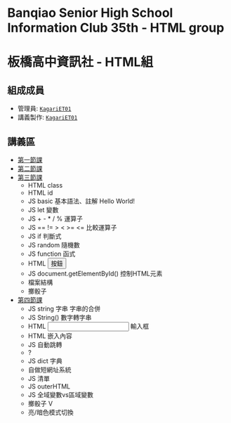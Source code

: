 # Banqiao Senior High School Information Club 35th - HTML group
# 板橋高中資訊社 - HTML組
## 組成成員
- 管理員: [`KagariET01`]
- 講義製作: [`KagariET01`]
## 講義區
- [第一節課](https://github.com/pcic35-html/class1)
- [第二節課](尚未完成)
- [第三節課](https://github.com/pcic35-html/class3)
  - HTML class
  - HTML id
  - JS basic 基本語法、註解 Hello World!
  - JS let 變數
  - JS + - * / % 運算子
  - JS == != > < >= <= 比較運算子
  - JS if 判斷式
  - JS random 隨機數
  - JS function 函式
  - HTML <button> 按鈕
  - JS document.getElementById() 控制HTML元素
  - 檔案結構
  - 擲骰子
- [第四節課](https://github.com/pcic35-html/class4)
  - JS string 字串 字串的合併
  - JS String() 數字轉字串
  - HTML <input> 輸入框
  - HTML 嵌入內容
  - JS 自動跳轉
  - ?
  - JS dict 字典
  - 自做短網址系統
  - JS 清單
  - JS outerHTML
  - JS 全域變數vs區域變數
  - 擲骰子 V
  - 亮/暗色模式切換








[`KagariET01`]: /kagariet01
